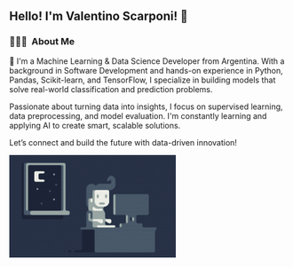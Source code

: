 <h2>Hello! I'm Valentino Scarponi! 👋</h2>

### 👨🏻‍💻 &nbsp;About Me

👋 I'm a Machine Learning & Data Science Developer from Argentina. With a background in Software Development and hands-on experience in Python, Pandas, Scikit-learn, and TensorFlow, I specialize in building models that solve real-world classification and prediction problems.

Passionate about turning data into insights, I focus on supervised learning, data preprocessing, and model evaluation. I'm constantly learning and applying AI to create smart, scalable solutions.

Let’s connect and build the future with data-driven innovation!

<img alt="Night Coding" src="https://raw.githubusercontent.com/AVS1508/AVS1508/master/assets/Night-Coding.gif" align="center"/>


